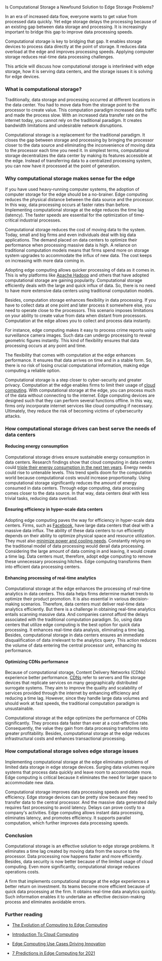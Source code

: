 Is Computational Storage a Newfound Solution to Edge Storage Problems?

In an era of increased data flow, everyone wants to get value from processed data quickly. Yet edge storage delays the processing because of an existing gap between data storage and processing. It is increasingly important to bridge this gap to improve data processing speeds.

Computational storage is key to bridging that gap. It enables storage devices to process data directly at the point of storage. It reduces data overload at the edge and improves processing speeds. Applying computer storage reduces real-time data processing challenges.

This article will discuss how computational storage is interlinked with edge storage, how it is serving data centers, and the storage issues it is solving for edge devices.

### What is computational storage?

Traditionally, data storage and processing occurred at different locations in the data center. You had to move data from the storage point to the processor to create value. This computation paradigm increased data traffic and made the process slow. With an increased data transfer rate on the internet today, you cannot rely on the traditional paradigm. It creates bandwidth limitations and undesirable network disruptions.

Computational storage is a replacement for the traditional paradigm. It closes the gap between storage and processing by bringing the processor closer to the data source and eliminating the inconvenience of moving data to the processor each time you need it. In simplest terms, computational storage decentralizes the data center by making its features accessible at the edge. Instead of transferring data to a centralized processing system, you can now have it processed at the point of generation.

### Why computational storage makes sense for the edge

If you have used heavy-running computer systems, the adoption of computer storage for the edge should be a no-brainer. Edge computing reduces the physical distance between the data source and the processor. In this way, data processing occurs at faster rates than before. Implementing computational storage at the edge reduces the time lag (latency). The faster speeds are essential for the optimization of time-critical industrial processes.

Computational storage reduces the cost of moving data to the system. Today, small and big firms and even individuals deal with big data applications. The demand placed on data centers to optimize their performance when processing massive data is high. A reliance on traditional computation models means that firms spend more on storage system upgrades to accommodate the influx of new data. The cost keeps on increasing with more data coming in.

Adopting edge computing allows quicker processing of data as it comes in. This is why platforms like [Apache Hadoop](https://hadoop.apache.org/) and others that have adopted computational storage are gaining popularity. Computational storage efficiently deals with the large and quick influx of data. So, there is no need to have more extensive data centers using traditional computation models.

Besides, computation storage enhances flexibility in data processing. If you have to collect data at one point and later process it somewhere else, you need to operate close to the processors. This scenario imposes limitations on your ability to create value from data when distant from processors. Computation at the edge allows you to collect and process data instantly.

For instance, edge computing makes it easy to process crime reports using surveillance camera images. Such data can undergo processing to reveal geometric figures instantly. This kind of flexibility ensures that data processing occurs at any point and time.

The flexibility that comes with computation at the edge enhances performance. It ensures that data arrives on time and in a stable form. So, there is no risk of losing crucial computational information, making edge computing a reliable option.

Computational storage is a step closer to cyber-security and greater privacy. Computation at the edge enables firms to limit their usage of [cloud computing](/engineering-education/introduction-to-cloud-computing/). With computational storage at the edge, you can process much of the data without connecting to the internet. Edge computing devices are designed such that they can perform several functions offline. In this way, firms only incorporate internet services like cloud computing if necessary. Ultimately, they reduce the risk of becoming victims of cybersecurity attacks.

### How computational storage drives can best serve the needs of data centers

#### Reducing energy consumption

Computational storage drives ensure sustainable energy consumption in data centers. Research findings show that cloud computing in data centers could [triple their energy consumption in the next ten years](https://www.researchgate.net/publication/307888359_Challenges_and_Opportunities_in_Edge_Computing). Energy needs could rise to untenable levels. This trend spells doom for the computation world because computational costs would increase proportionally. Using computational storage significantly reduces the amount of energy consumed in data centers. Through edge computing, data processing comes closer to the data source. In that way, data centers deal with less trivial tasks, reducing data overload.

#### Ensuring efficiency in hyper-scale data centers

Adopting edge computing paves the way for efficiency in hyper-scale data centers. Firms, such as [Facebook](https://about.facebook.com/), have large data centers that deal with a massive data influx. The ability of these data centers to run efficiently depends on their ability to optimize physical space and resource utilization. They must also [minimize power and cooling needs](https://storageswiss.com/2019/04/04/use-cases-for-computational-storage/). Constantly relying on the traditional model of data processing would derail data processing. Considering the large amount of data coming in and leaving, it would create a time lag. Data centers must, therefore, adopt edge computing to remove these unnecessary processing hitches. Edge computing transforms them into efficient data processing centers.

#### Enhancing processing of real-time analytics

Computational storage at the edge enhances the processing of real-time analytics in data centers. This data helps firms determine market trends to optimize their product promotion. It is also essential in various decision-making scenarios. Therefore, data centers must deliver real-time data analytics efficiently. But there is a challenge in obtaining real-time analytics entails scanning massive data. And companies cannot afford the delays associated with the traditional computation paradigm. So, using data centers that utilize edge computing is the best option for quick data processing. It enhances real-time data analysis, eliminating a time lag. Besides, computational storage in data centers ensures an immediate disqualification of data irrelevant to the analytics query. This action reduces the volume of data entering the central processor unit, enhancing its performance.

#### Optimizing CDNs performance

Because of computational storage, Content Delivery Networks (CDNs) experience better performance. [CDNs](https://www.cdnetworks.com/what-is-a-cdn/) refer to servers and file storage devices that replicate services on many geographically distributed surrogate systems. They aim to improve the quality and scalability of services provided through the internet by enhancing efficiency and reducing a time lag. However, since they handle large data volumes and should work at fast speeds, the traditional computation paradigm is unsustainable.

Computational storage at the edge optimizes the performance of CDNs significantly. They process data faster than ever at a cost-effective rate. Consequently, the value they gain from data processing transforms into greater profitability. Besides, computational storage at the edge reduces infrastructural costs and enhances transactional processing.

### How computational storage solves edge storage issues

Implementing computational storage at the edge eliminates problems of limited data storage in edge storage devices. Surging data volumes require systems that process data quickly and leave room to accommodate more. Edge computing is critical because it eliminates the need for larger space to accommodate new data.

Computational storage improves data processing speeds and data efficiency. Edge storage devices can be pretty slow because they need to transfer data to the central processor. And the massive data generated daily requires fast processing to avoid latency. Delays can prove costly to a company's activities. Edge computing allows instant data processing, eliminates latency, and promotes efficiency. It supports parallel computation, which further improves data processing speeds.

### Conclusion

Computational storage is an effective solution to edge storage problems. It eliminates a time lag created by moving data from the source to the processor. Data processing now happens faster and more efficiently. Besides, data security is now better because of the limited usage of cloud computing. Even more significantly, computational storage reduces operations costs.

A firm that implements computational storage at the edge experiences a better return on investment. Its teams become more efficient because of quick data processing at the firm. It obtains real-time data analytics quickly. Such information enables it to undertake an effective decision-making process and eliminates avoidable errors.

### Further reading 
- [The Evolution of Computing to Edge Computing](/engineering-education/what-is-edge-computing/)

- [Introduction To Cloud Computing](/engineering-education/introduction-to-cloud-computing/)

- [Edge Computing Use Cases Driving Innovation](/blog/edge-compute-use-cases/)

- [7 Predictions in Edge Computing for 2021](/blog/7-edge-computing-predictions-2021/)